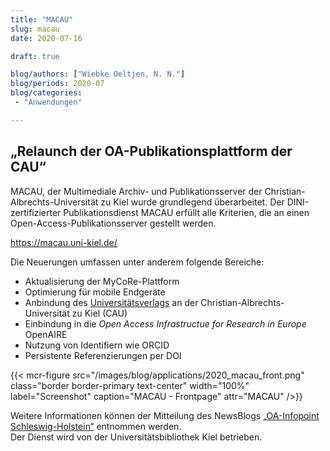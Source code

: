 ```yaml
---
title: "MACAU"
slug: macau
date: 2020-07-16

draft: true  

blog/authors: ["Wiebke Oeltjen, N. N."]
blog/periods: 2020-07
blog/categories:
 - "Anwendungen"

---
```


## „Relaunch der OA-Publikationsplattform der CAU“

MACAU, der Multimediale Archiv- und Publikationsserver der Christian-Albrechts-Universität zu Kiel wurde grundlegend überarbeitet. Der DINI-zertifizierter Publikationsdienst MACAU erfüllt alle Kriterien, die an einen Open-Access-Publikationsserver gestellt werden. 
<!--more-->
https://macau.uni-kiel.de/
       
Die Neuerungen umfassen unter anderem folgende Bereiche:

* Aktualisierung der MyCoRe-Plattform  
* Optimierung für mobile Endgeräte  
* Anbindung des [Universitätsverlags](https://oa-info.sh/projekte/universitaetsverlag/) an der Christian-Albrechts-Universität zu Kiel (CAU)
* Einbindung in die *Open Access Infrastructue for Research in Europe* OpenAIRE  
* Nutzung von Identifiern wie ORCID  
* Persistente Referenzierungen per DOI  

{{< mcr-figure src="/images/blog/applications/2020_macau_front.png" 
         class="border border-primary text-center" width="100%" 
         label="Screenshot" caption="MACAU - Frontpage" attr="MACAU" />}}

Weitere Informationen können der Mitteilung des NewsBlogs [„OA-Infopoint Schleswig-Holstein“](https://oa-info.sh/projekte/relaunch-der-oa-publikationsplattform-der-cau/) entnommen werden.  
Der Dienst wird von der Universitätsbibliothek Kiel betrieben. 



